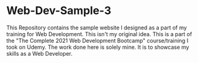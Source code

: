 # Web-Dev-Sample-3
This Repository contains the sample website I designed as a part of my training for Web Development.
This isn't my original idea. This is a part of the "The Complete 2021 Web Development Bootcamp" course/training I took on Udemy. The work done here is solely mine. It is to showcase my skills as a Web Developer.
